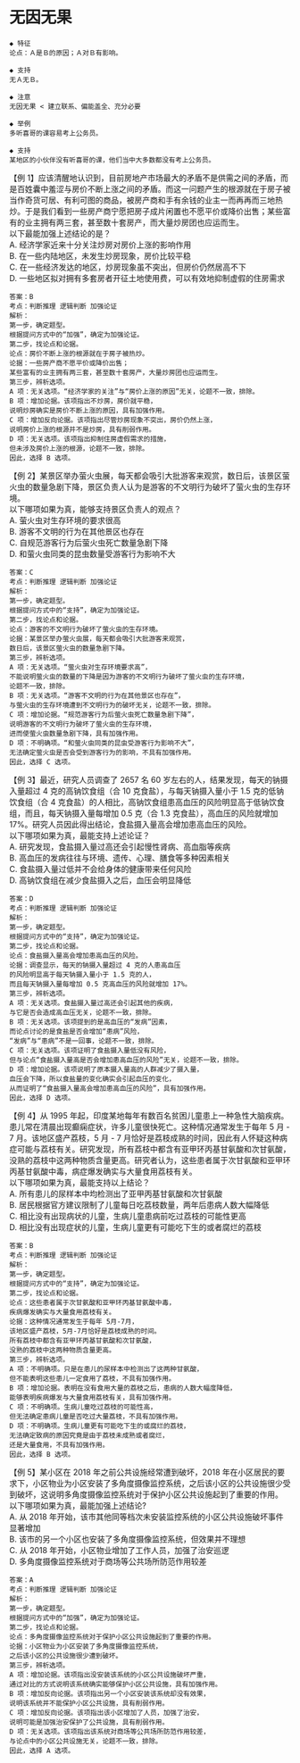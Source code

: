 # 无因无果

```
◆ 特征
论点：Ａ是Ｂ的原因；Ａ对Ｂ有影响。

◆ 支持
无Ａ无Ｂ。

◆ 注意
无因无果 < 建立联系、偏能盖全、充分必要
```

```
◆ 举例
多听喜哥的课容易考上公务员。

◆ 支持
某地区的小伙伴没有听喜哥的课，他们当中大多数都没有考上公务员。
```

【例 1】应该清醒地认识到，目前房地产市场最大的矛盾不是供需之间的矛盾，而是百姓囊中羞涩与房价不断上涨之间的矛盾。而这一问题产生的根源就在于房子被当作奇货可居、有利可图的商品，被房产商和手有余钱的业主一而再再而三地热炒。于是我们看到一些房产商宁愿把房子成片闲置也不愿平价或降价出售；某些富有的业主拥有两三套，甚至数十套房产，而大量炒房团也应运而生。  
以下最能加强上述结论的是？  
A. 经济学家近来十分关注炒房对房价上涨的影响作用  
B. 在一些内陆地区，未发生炒房现象，房价比较平稳  
C. 在一些经济发达的地区，炒房现象虽不突出，但房价仍然居高不下  
D. 一些地区拟对拥有多套房者开征土地使用费，可以有效地抑制虚假的住房需求

```
答案：B
考点：判断推理 逻辑判断 加强论证
解析：
第一步，确定题型。
根据提问方式中的“加强”，确定为加强论证。
第二步，找论点和论据。
论点：房价不断上涨的根源就在于房子被热炒。
论据：一些房产商不愿平价或降价出售；
某些富有的业主拥有两三套，甚至数十套房产，大量炒房团也应运而生。
第三步，辨析选项。
A 项：无关选项。“经济学家的关注”与“房价上涨的原因”无关，论题不一致，排除。
B 项：增加论据。该项指出不炒房，房价就平稳，
说明炒房确实是房价不断上涨的原因，具有加强作用。
C 项：增加反向论据。该项指出尽管炒房现象不突出，房价仍然上涨，
说明房价上涨的根源并不是炒房，具有削弱作用。
D 项：无关选项。该项指出抑制住房虚假需求的措施，
但未涉及房价上涨的根源，论题不一致，排除。
因此，选择 B 选项。
```

【例 2】某景区举办萤火虫展，每天都会吸引大批游客来观赏，数日后，该景区萤火虫的数量急剧下降，景区负责人认为是游客的不文明行为破坏了萤火虫的生存环境。  
以下哪项如果为真，能够支持景区负责人的观点？  
A. 萤火虫对生存环境的要求很高  
B. 游客不文明的行为在其他景区也存在  
C. 自规范游客行为后萤火虫死亡数量急剧下降  
D. 和萤火虫同类的昆虫数量受游客行为影响不大

```
答案：C
考点：判断推理 逻辑判断 加强论证
解析：
第一步，确定题型。
根据提问方式中的“支持”，确定为加强论证。
第二步，找论点和论据。
论点：游客的不文明行为破坏了萤火虫的生存环境。
论据：某景区举办萤火虫展，每天都会吸引大批游客来观赏，
数日后，该景区萤火虫的数量急剧下降。
第三步，辨析选项。
A 项：无关选项。“萤火虫对生存环境要求高”，
不能说明萤火虫的数量的下降是因为游客的不文明行为破坏了萤火虫的生存环境，
论题不一致，排除。
B 项：无关选项。“游客不文明的行为在其他景区也存在”，
与萤火虫的生存环境遭到不文明行为的破坏无关，论题不一致，排除。
C 项：增加论据。“规范游客行为后萤火虫死亡数量急剧下降”，
说明游客的不文明行为破坏了萤火虫的生存环境，
进而使萤火虫数量急剧下降，具有加强作用。
D 项：不明确项。“和萤火虫同类的昆虫受游客行为影响不大”，
无法确定萤火虫是否会受到游客行为的影响，不具有加强作用。
因此，选择 C 选项。
```

【例 3】最近，研究人员调查了 2657 名 60 岁左右的人，结果发现，每天的钠摄入量超过 4 克的高钠饮食组（合 10 克食盐），与每天钠摄入量小于 1.5 克的低钠饮食组（合 4 克食盐）的人相比，高钠饮食组患高血压的风险明显高于低钠饮食组，而且，每天钠摄入量每增加 0.5 克（合 1.3 克食盐），高血压的风险就增加 17%。研究人员因此得出结论，食盐摄入量高会增加患高血压的风险。  
以下哪项如果为真，最能支持上述论证？  
A. 研究发现，食盐摄入量过高还会引起慢性肾病、高血脂等疾病  
B. 高血压的发病往往与环境、遗传、心理、膳食等多种因素相关  
C. 食盐摄入量过低并不会给身体的健康带来任何风险  
D. 高钠饮食组在减少食盐摄入之后，血压会明显降低

```
答案：D
考点：判断推理 逻辑判断 加强论证
解析：
第一步，确定题型。
根据提问方式中的“支持”，确定为加强论证。
第二步，找论点和论据。
论点：食盐摄入量高会增加患高血压的风险。
论据：调查显示，每天的钠摄入量超过 4 克的人患高血压
的风险明显高于每天钠摄入量小于 1.5 克的人，
而且每天钠摄入量每增加 0.5 克高血压的风险就增加 17%。
第三步，辨析选项。
A 项：无关选项。食盐摄入量过高还会引起其他的疾病，
与它是否会造成高血压无关，论题不一致，排除。
B 项：无关选项。该项提到的是高血压的“发病”因素，
而论点讨论的是食盐是否会增加“患病”风险，
“发病”与“患病”不是一回事，论题不一致，排除。
C 项：无关选项。该项证明了食盐摄入量低没有风险，
但与论点“食盐摄入量高是否会增加患高血压的风险”无关，论题不一致，排除。
D 项：增加论据。该项说明了原本摄入量高的人群减少了摄入量，
血压会下降，所以食盐量的变化确实会引起血压的变化，
从而证明了“食盐摄入量高会增加患高血压的风险”，具有加强作用。
因此，选择 D 选项。
```

【例 4】从 1995 年起，印度某地每年有数百名贫困儿童患上一种急性大脑疾病。患儿常在清晨出现癫痫症状，许多儿童很快死亡。这种情况通常发生于每年 5 月 - 7 月。该地区盛产荔枝，5 月 - 7 月恰好是荔枝成熟的时间，因此有人怀疑这种病症可能与荔枝有关。研究发现，所有荔枝中都含有亚甲环丙基甘氨酸和次甘氨酸，没熟的荔枝中这两种物质含量更高。研究者认为，这些患者属于次甘氨酸和亚甲环丙基甘氨酸中毒，病症爆发确实与大量食用荔枝有关。  
以下哪项如果为真，最能支持以上结论？  
A. 所有患儿的尿样本中均检测出了亚甲丙基甘氨酸和次甘氨酸  
B. 居民根据官方建议限制了儿童每日吃荔枝数量，两年后患病人数大幅降低  
C. 相比没有出现病状的儿童，生病儿童患病前吃过荔枝的可能性更高  
D. 相比没有出现症状的儿童，生病儿童更有可能吃下生的或者腐烂的荔枝

```
答案：B
考点：判断推理 逻辑判断 加强论证
解析：
第一步，确定题型。
根据提问方式中的“支持”，确定为加强论证。
第二步，找论点和论据。
论点：这些患者属于次甘氨酸和亚甲环丙基甘氨酸中毒，
疾病爆发确实与大量食用荔枝有关。
论据：这种情况通常发生于每年 5月-7月，
该地区盛产荔枝，5月-7月恰好是荔枝成熟的时间。
所有荔枝中都含有亚甲环丙基甘氨酸和次甘氨酸，
没熟的荔枝中这两种物质含量更高。
第三步，辨析选项。
A 项：不明确项。只是在患儿的尿样本中检测出了这两种甘氨酸，
但不能表明这些患儿一定食用了荔枝，不具有加强作用。
B 项：增加论据。表明在没有食用大量的荔枝之后，患病的人数大幅度降低，
能够表明疾病爆发与大量食用荔枝有关，具有加强作用。
C 项：不明确项。生病儿童吃过荔枝的可能性高，
但无法确定患病儿童是否吃过大量荔枝，不具有加强作用。
D 项：不明确项。生病儿童更有可能吃下生的或腐烂的荔枝，
无法确定致病的原因究竟是由于荔枝未成熟或者腐烂，
还是大量食用，不具有加强作用。
因此，选择 B 选项。
```

【例 5】某小区在 2018 年之前公共设施经常遭到破坏，2018 年在小区居民的要求下，小区物业为小区安装了多角度摄像监控系统，之后该小区的公共设施很少受到破坏，这说明多角度摄像监控系统对于保护小区公共设施起到了重要的作用。  
以下哪项如果为真，最能加强上述结论?  
A. 从 2018 年开始，该市其他同等档次未安装监控系统的小区公共设施破坏事件显著增加  
B. 该市的另一个小区也安装了多角度摄像监控系统，但效果并不理想  
C. 从 2018 年开始，小区物业增加了工作人员，加强了治安巡逻  
D. 多角度摄像监控系统对于商场等公共场所防范作用较差

```
答案：A
考点：判断推理 逻辑判断 加强论证
解析：
第一步，确定题型。
根据提问方式中的“加强”，确定为加强论证。
第二步，找论点和论据。
论点：多角度摄像监控系统对于保护小区公共设施起到了重要的作用。
论据：小区物业为小区安装了多角度摄像监控系统，
之后该小区的公共设施很少遭到破坏。
第三步，辨析选项。
A 项：增加论据。该项指出没安装该系统的小区公共设施破坏严重，
通过对比的方式说明该系统确实能够保护小区公共设施，具有加强作用。
B 项：增加反向论据。该项指出另一个小区安装该系统却没有效果，
说明该系统并不能保护小区公共设施，具有削弱作用。
C 项：增加反向论据。该项指出该小区增加了人员，加强了治安，
说明可能是加强治安保护了公共设施，具有削弱作用。
D 项：无关选项。该项指出该系统对商场等公共场所防范作用较差，
与论点中的小区公共设施无关，论题不一致，排除。
因此，选择 A 选项。
```
